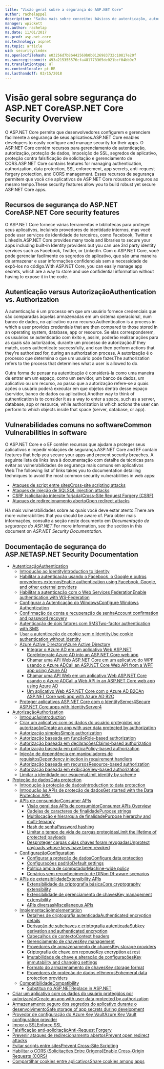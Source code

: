 ```yaml
---
title: "Visão geral sobre a segurança do ASP.NET Core"
author: rachelappel
description: "Saiba mais sobre conceitos básicos de autenticação, autorização e segurança no ASP.NET Core."
manager: wpickett
ms.author: rachelap
ms.date: 11/01/2017
ms.prod: asp.net-core
ms.technology: aspnet
ms.topic: article
uid: security/index
ms.openlocfilehash: e03256d7b8b442569b0b0126983732c10817e20f
ms.sourcegitcommit: 493a215355576cfa481773365de021bcf04bb9c7
ms.translationtype: HT
ms.contentlocale: pt-BR
ms.lasthandoff: 03/15/2018
---
```

# <a name="aspnet-core-security-overview"></a><span data-ttu-id="eb902-103">Visão geral sobre segurança do ASP.NET Core</span><span class="sxs-lookup"><span data-stu-id="eb902-103">ASP.NET Core Security Overview</span></span>

<span data-ttu-id="eb902-104">O ASP.NET Core permite que desenvolvedores configurem e gerenciem facilmente a segurança de seus aplicativos.</span><span class="sxs-lookup"><span data-stu-id="eb902-104">ASP.NET Core enables developers to easily configure and manage security for their apps.</span></span> <span data-ttu-id="eb902-105">O ASP.NET Core contém recursos para gerenciamento de autenticação, autorização, proteção de dados, imposição de SSL, segredos de aplicativo, proteção contra falsificação de solicitação e gerenciamento de CORS.</span><span class="sxs-lookup"><span data-stu-id="eb902-105">ASP.NET Core contains features for managing authentication, authorization, data protection, SSL enforcement, app secrets, anti-request forgery protection, and CORS management.</span></span> <span data-ttu-id="eb902-106">Esses recursos de segurança permitem que você crie aplicativos de ASP.NET Core robustos e seguros ao mesmo tempo.</span><span class="sxs-lookup"><span data-stu-id="eb902-106">These security features allow you to build robust yet secure ASP.NET Core apps.</span></span>

## <a name="aspnet-core-security-features"></a><span data-ttu-id="eb902-107">Recursos de segurança do ASP.NET Core</span><span class="sxs-lookup"><span data-stu-id="eb902-107">ASP.NET Core security features</span></span>

<span data-ttu-id="eb902-108">O ASP.NET Core fornece várias ferramentas e bibliotecas para proteger seus aplicativos, incluindo provedores de identidade internos, mas você pode usar serviços de identidade de terceiros, como Facebook, Twitter e LinkedIn.</span><span class="sxs-lookup"><span data-stu-id="eb902-108">ASP.NET Core provides many tools and libraries to secure your apps including built-in Identity providers but you can use 3rd party identity services such as Facebook, Twitter, or LinkedIn.</span></span> <span data-ttu-id="eb902-109">Com o ASP.NET Core, você pode gerenciar facilmente os segredos do aplicativo, que são uma maneira de armazenar e usar informações confidenciais sem a necessidade de expô-los no código.</span><span class="sxs-lookup"><span data-stu-id="eb902-109">With ASP.NET Core, you can easily manage app secrets, which are a way to store and use confidential information without having to expose it in the code.</span></span>

## <a name="authentication-vs-authorization"></a><span data-ttu-id="eb902-110">Autenticação versus Autorização</span><span class="sxs-lookup"><span data-stu-id="eb902-110">Authentication vs. Authorization</span></span>

<span data-ttu-id="eb902-111">A autenticação é um processo em que um usuário fornece credenciais que são comparadas àquelas armazenadas em um sistema operacional, num banco de dados, no aplicativo ou no recurso.</span><span class="sxs-lookup"><span data-stu-id="eb902-111">Authentication is a process in which a user provides credentials that are then compared to those stored in an operating system, database, app or resource.</span></span> <span data-ttu-id="eb902-112">Se elas corresponderem, os usuários se autenticarão com êxito e, assim, poderão realizar ações para as quais são autorizados, durante um processo de autorização.</span><span class="sxs-lookup"><span data-stu-id="eb902-112">If they match, users authenticate successfully, and can then perform actions that they're authorized for, during an authorization process.</span></span> <span data-ttu-id="eb902-113">A autorização é o processo que determina o que um usuário pode fazer.</span><span class="sxs-lookup"><span data-stu-id="eb902-113">The authorization refers to the process that determines what a user is allowed to do.</span></span>

<span data-ttu-id="eb902-114">Outra forma de pensar na autenticação é considerá-la como uma maneira de entrar em um espaço, como um servidor, um banco de dados, um aplicativo ou um recurso, ao passo que a autorização refere-se a quais ações o usuário poderá executar em que objetos dentro desse espaço (servidor, banco de dados ou aplicativo).</span><span class="sxs-lookup"><span data-stu-id="eb902-114">Another way to think of authentication is to consider it as a way to enter a space, such as a server, database, app or resource, while authorization is which actions the user can perform to which objects inside that space (server, database, or app).</span></span>

## <a name="common-vulnerabilities-in-software"></a><span data-ttu-id="eb902-115">Vulnerabilidades comuns no software</span><span class="sxs-lookup"><span data-stu-id="eb902-115">Common Vulnerabilities in software</span></span>

<span data-ttu-id="eb902-116">O ASP.NET Core e o EF contêm recursos que ajudam a proteger seus aplicativos e impedir violações de segurança.</span><span class="sxs-lookup"><span data-stu-id="eb902-116">ASP.NET Core and EF contain features that help you secure your apps and prevent security breaches.</span></span> <span data-ttu-id="eb902-117">A seguinte lista de links leva à documentação com detalhe de técnicas para evitar as vulnerabilidades de segurança mais comuns em aplicativos Web:</span><span class="sxs-lookup"><span data-stu-id="eb902-117">The following list of links takes you to documentation detailing techniques to avoid the most common security vulnerabilities in web apps:</span></span>

* [<span data-ttu-id="eb902-118">Ataques de script entre sites</span><span class="sxs-lookup"><span data-stu-id="eb902-118">Cross-site scripting attacks</span></span>](https://docs.microsoft.com/aspnet/core/security/cross-site-scripting)
* [<span data-ttu-id="eb902-119">Ataques de injeção de SQL</span><span class="sxs-lookup"><span data-stu-id="eb902-119">SQL injection attacks</span></span>](https://docs.microsoft.com/ef/core/querying/raw-sql)
* [<span data-ttu-id="eb902-120">CSRF (solicitação intersite forjada)</span><span class="sxs-lookup"><span data-stu-id="eb902-120">Cross-Site Request Forgery (CSRF)</span></span>](https://docs.microsoft.com/aspnet/core/security/anti-request-forgery)
* [<span data-ttu-id="eb902-121">Ataques de redirecionamento aberto</span><span class="sxs-lookup"><span data-stu-id="eb902-121">Open redirect attacks</span></span>](https://docs.microsoft.com/aspnet/core/security/preventing-open-redirects)

<span data-ttu-id="eb902-122">Há mais vulnerabilidades sobre as quais você deve estar atento.</span><span class="sxs-lookup"><span data-stu-id="eb902-122">There are more vulnerabilities that you should be aware of.</span></span> <span data-ttu-id="eb902-123">Para obter mais informações, consulte a seção neste documento em *Documentação de segurança do ASP.NET*.</span><span class="sxs-lookup"><span data-stu-id="eb902-123">For more information, see the section in this document on *ASP.NET Security Documentation*.</span></span>

## <a name="aspnet-security-documentation"></a><span data-ttu-id="eb902-124">Documentação de segurança do ASP.NET</span><span class="sxs-lookup"><span data-stu-id="eb902-124">ASP.NET Security Documentation</span></span>

*   [<span data-ttu-id="eb902-125">Autenticação</span><span class="sxs-lookup"><span data-stu-id="eb902-125">Authentication</span></span>](authentication/index.md)
    *   [<span data-ttu-id="eb902-126">Introdução ao Identity</span><span class="sxs-lookup"><span data-stu-id="eb902-126">Introduction to Identity</span></span>](authentication/identity.md)
    *   [<span data-ttu-id="eb902-127">Habilitar a autenticação usando o Facebook, o Google e outros provedores externos</span><span class="sxs-lookup"><span data-stu-id="eb902-127">Enable authentication using Facebook, Google, and other external providers</span></span>](authentication/social/index.md)
    *   [<span data-ttu-id="eb902-128">Habilitar a autenticação com o Web Services Federation</span><span class="sxs-lookup"><span data-stu-id="eb902-128">Enable authentication with WS-Federation</span></span>](authentication/ws-federation.md)
    * [<span data-ttu-id="eb902-129">Configurar a Autenticação do Windows</span><span class="sxs-lookup"><span data-stu-id="eb902-129">Configure Windows Authentication</span></span>](authentication/windowsauth.md)
    *   [<span data-ttu-id="eb902-130">Confirmação de conta e recuperação de senha</span><span class="sxs-lookup"><span data-stu-id="eb902-130">Account confirmation and password recovery</span></span>](authentication/accconfirm.md)
    *   [<span data-ttu-id="eb902-131">Autenticação de dois fatores com SMS</span><span class="sxs-lookup"><span data-stu-id="eb902-131">Two-factor authentication with SMS</span></span>](authentication/2fa.md)
    *   [<span data-ttu-id="eb902-132">Usar a autenticação de cookie sem o Identity</span><span class="sxs-lookup"><span data-stu-id="eb902-132">Use cookie authentication without Identity</span></span>](authentication/cookie.md)
    *   [<span data-ttu-id="eb902-133">Azure Active Directory</span><span class="sxs-lookup"><span data-stu-id="eb902-133">Azure Active Directory</span></span>](authentication/azure-active-directory/index.md)
        *   [<span data-ttu-id="eb902-134">Integrar o Azure AD em um aplicativo Web ASP.NET Core</span><span class="sxs-lookup"><span data-stu-id="eb902-134">Integrate Azure AD into an ASP.NET Core web app</span></span>](https://azure.microsoft.com/documentation/samples/active-directory-dotnet-webapp-openidconnect-aspnetcore/)
        *   [<span data-ttu-id="eb902-135">Chamar uma API Web ASP.NET Core em um aplicativo do WPF usando o Azure AD</span><span class="sxs-lookup"><span data-stu-id="eb902-135">Call an ASP.NET Core Web API from a WPF app using Azure AD</span></span>](https://azure.microsoft.com/documentation/samples/active-directory-dotnet-native-aspnetcore/)
        *   [<span data-ttu-id="eb902-136">Chamar uma API Web em um aplicativo Web ASP.NET Core usando o Azure AD</span><span class="sxs-lookup"><span data-stu-id="eb902-136">Call a Web API in an ASP.NET Core web app using Azure AD</span></span>](https://azure.microsoft.com/documentation/samples/active-directory-dotnet-webapp-webapi-openidconnect-aspnetcore/)
        *   [<span data-ttu-id="eb902-137">Um aplicativo Web ASP.NET Core com o Azure AD B2C</span><span class="sxs-lookup"><span data-stu-id="eb902-137">An ASP.NET Core web app with Azure AD B2C</span></span>](https://azure.microsoft.com/resources/samples/active-directory-b2c-dotnetcore-webapp/)
    *   [<span data-ttu-id="eb902-138">Proteger aplicativos ASP.NET Core com o IdentityServer4</span><span class="sxs-lookup"><span data-stu-id="eb902-138">Secure ASP.NET Core apps with IdentityServer4</span></span>](https://identityserver4.readthedocs.io)
*   [<span data-ttu-id="eb902-139">Autorização</span><span class="sxs-lookup"><span data-stu-id="eb902-139">Authorization</span></span>](authorization/index.md)
    *   [<span data-ttu-id="eb902-140">Introdução</span><span class="sxs-lookup"><span data-stu-id="eb902-140">Introduction</span></span>](authorization/introduction.md)
    *   [<span data-ttu-id="eb902-141">Criar um aplicativo com os dados do usuário protegidos por autorização</span><span class="sxs-lookup"><span data-stu-id="eb902-141">Create an app with user data protected by authorization</span></span>](xref:security/authorization/secure-data)
    *   [<span data-ttu-id="eb902-142">Autorização simples</span><span class="sxs-lookup"><span data-stu-id="eb902-142">Simple authorization</span></span>](authorization/simple.md)
    *   [<span data-ttu-id="eb902-143">Autorização baseada em função</span><span class="sxs-lookup"><span data-stu-id="eb902-143">Role-based authorization</span></span>](authorization/roles.md)
    *   [<span data-ttu-id="eb902-144">Autorização baseada em declarações</span><span class="sxs-lookup"><span data-stu-id="eb902-144">Claims-based authorization</span></span>](authorization/claims.md)
    *   [<span data-ttu-id="eb902-145">Autorização baseada em política</span><span class="sxs-lookup"><span data-stu-id="eb902-145">Policy-based authorization</span></span>](authorization/policies.md)
    *   [<span data-ttu-id="eb902-146">Injeção de dependência em manipuladores de requisitos</span><span class="sxs-lookup"><span data-stu-id="eb902-146">Dependency injection in requirement handlers</span></span>](authorization/dependencyinjection.md)
    *   [<span data-ttu-id="eb902-147">Autorização baseada em recursos</span><span class="sxs-lookup"><span data-stu-id="eb902-147">Resource-based authorization</span></span>](authorization/resourcebased.md)
    *   [<span data-ttu-id="eb902-148">Autorização baseada em exibição</span><span class="sxs-lookup"><span data-stu-id="eb902-148">View-based authorization</span></span>](authorization/views.md)
    *   [<span data-ttu-id="eb902-149">Limitar a identidade por esquema</span><span class="sxs-lookup"><span data-stu-id="eb902-149">Limit identity by scheme</span></span>](authorization/limitingidentitybyscheme.md)
*   [<span data-ttu-id="eb902-150">Proteção de dados</span><span class="sxs-lookup"><span data-stu-id="eb902-150">Data protection</span></span>](data-protection/index.md)
    *   [<span data-ttu-id="eb902-151">Introdução à proteção de dados</span><span class="sxs-lookup"><span data-stu-id="eb902-151">Introduction to data protection</span></span>](data-protection/introduction.md)
    *   [<span data-ttu-id="eb902-152">Introdução às APIs de proteção de dados</span><span class="sxs-lookup"><span data-stu-id="eb902-152">Get started with the Data Protection APIs</span></span>](data-protection/using-data-protection.md)
    *   [<span data-ttu-id="eb902-153">APIs de consumidor</span><span class="sxs-lookup"><span data-stu-id="eb902-153">Consumer APIs</span></span>](data-protection/consumer-apis/index.md)
        *   [<span data-ttu-id="eb902-154">Visão geral das APIs de consumidor</span><span class="sxs-lookup"><span data-stu-id="eb902-154">Consumer APIs Overview</span></span>](data-protection/consumer-apis/overview.md)
        *   [<span data-ttu-id="eb902-155">Cadeias de caracteres de finalidade</span><span class="sxs-lookup"><span data-stu-id="eb902-155">Purpose strings</span></span>](data-protection/consumer-apis/purpose-strings.md)
        *   [<span data-ttu-id="eb902-156">Multilocação e hierarquia de finalidade</span><span class="sxs-lookup"><span data-stu-id="eb902-156">Purpose hierarchy and multi-tenancy</span></span>](data-protection/consumer-apis/purpose-strings-multitenancy.md)
        *   [<span data-ttu-id="eb902-157">Hash de senha</span><span class="sxs-lookup"><span data-stu-id="eb902-157">Password hashing</span></span>](data-protection/consumer-apis/password-hashing.md)
        *   [<span data-ttu-id="eb902-158">Limitar o tempo de vida de cargas protegidas</span><span class="sxs-lookup"><span data-stu-id="eb902-158">Limit the lifetime of protected payloads</span></span>](data-protection/consumer-apis/limited-lifetime-payloads.md)
        *   [<span data-ttu-id="eb902-159">Desproteger cargas cujas chaves foram revogadas</span><span class="sxs-lookup"><span data-stu-id="eb902-159">Unprotect payloads whose keys have been revoked</span></span>](data-protection/consumer-apis/dangerous-unprotect.md)
    *   [<span data-ttu-id="eb902-160">Configuração</span><span class="sxs-lookup"><span data-stu-id="eb902-160">Configuration</span></span>](data-protection/configuration/index.md)
        *   [<span data-ttu-id="eb902-161">Configurar a proteção de dados</span><span class="sxs-lookup"><span data-stu-id="eb902-161">Configure data protection</span></span>](data-protection/configuration/overview.md)
        *   [<span data-ttu-id="eb902-162">Configurações padrão</span><span class="sxs-lookup"><span data-stu-id="eb902-162">Default settings</span></span>](data-protection/configuration/default-settings.md)
        *   [<span data-ttu-id="eb902-163">Política ampla de computador</span><span class="sxs-lookup"><span data-stu-id="eb902-163">Machine-wide policy</span></span>](data-protection/configuration/machine-wide-policy.md)
        *   [<span data-ttu-id="eb902-164">Cenários sem reconhecimento de DI</span><span class="sxs-lookup"><span data-stu-id="eb902-164">Non DI-aware scenarios</span></span>](data-protection/configuration/non-di-scenarios.md)
    *   [<span data-ttu-id="eb902-165">APIs de extensibilidade</span><span class="sxs-lookup"><span data-stu-id="eb902-165">Extensibility APIs</span></span>](data-protection/extensibility/index.md)
        *   [<span data-ttu-id="eb902-166">Extensibilidade da criptografia básica</span><span class="sxs-lookup"><span data-stu-id="eb902-166">Core cryptography extensibility</span></span>](data-protection/extensibility/core-crypto.md)
        *   [<span data-ttu-id="eb902-167">Extensibilidade de gerenciamento de chaves</span><span class="sxs-lookup"><span data-stu-id="eb902-167">Key management extensibility</span></span>](data-protection/extensibility/key-management.md)
        *   [<span data-ttu-id="eb902-168">APIs diversas</span><span class="sxs-lookup"><span data-stu-id="eb902-168">Miscellaneous APIs</span></span>](data-protection/extensibility/misc-apis.md)
    *   [<span data-ttu-id="eb902-169">Implementação</span><span class="sxs-lookup"><span data-stu-id="eb902-169">Implementation</span></span>](data-protection/implementation/index.md)
        *   [<span data-ttu-id="eb902-170">Detalhes de criptografia autenticada</span><span class="sxs-lookup"><span data-stu-id="eb902-170">Authenticated encryption details</span></span>](data-protection/implementation/authenticated-encryption-details.md)
        *   [<span data-ttu-id="eb902-171">Derivação de subchaves e criptografia autenticada</span><span class="sxs-lookup"><span data-stu-id="eb902-171">Subkey derivation and authenticated encryption</span></span>](data-protection/implementation/subkeyderivation.md)
        *   [<span data-ttu-id="eb902-172">Cabeçalhos de contexto</span><span class="sxs-lookup"><span data-stu-id="eb902-172">Context headers</span></span>](data-protection/implementation/context-headers.md)
        *   [<span data-ttu-id="eb902-173">Gerenciamento de chaves</span><span class="sxs-lookup"><span data-stu-id="eb902-173">Key management</span></span>](data-protection/implementation/key-management.md)
        *   [<span data-ttu-id="eb902-174">Provedores de armazenamento de chaves</span><span class="sxs-lookup"><span data-stu-id="eb902-174">Key storage providers</span></span>](data-protection/implementation/key-storage-providers.md)
        *   [<span data-ttu-id="eb902-175">Criptografia de chave em repouso</span><span class="sxs-lookup"><span data-stu-id="eb902-175">Key encryption at rest</span></span>](data-protection/implementation/key-encryption-at-rest.md)
        *   [<span data-ttu-id="eb902-176">Imutabilidade de chave e alteração de configurações</span><span class="sxs-lookup"><span data-stu-id="eb902-176">Key immutability and changing settings</span></span>](data-protection/implementation/key-immutability.md)
        *   [<span data-ttu-id="eb902-177">Formato do armazenamento de chaves</span><span class="sxs-lookup"><span data-stu-id="eb902-177">Key storage format</span></span>](data-protection/implementation/key-storage-format.md)
        *   [<span data-ttu-id="eb902-178">Provedores de proteção de dados efêmeros</span><span class="sxs-lookup"><span data-stu-id="eb902-178">Ephemeral data protection providers</span></span>](data-protection/implementation/key-storage-ephemeral.md)
    *   [<span data-ttu-id="eb902-179">Compatibilidade</span><span class="sxs-lookup"><span data-stu-id="eb902-179">Compatibility</span></span>](data-protection/compatibility/index.md)
        *   [<span data-ttu-id="eb902-180">Substitua <machineKey> no ASP.NET</span><span class="sxs-lookup"><span data-stu-id="eb902-180">Replace <machineKey> in ASP.NET</span></span>](data-protection/compatibility/replacing-machinekey.md)
*   [<span data-ttu-id="eb902-181">Criar um aplicativo com os dados do usuário protegidos por autorização</span><span class="sxs-lookup"><span data-stu-id="eb902-181">Create an app with user data protected by authorization</span></span>](xref:security/authorization/secure-data)
*   [<span data-ttu-id="eb902-182">Armazenamento seguro dos segredos do aplicativo durante o desenvolvimento</span><span class="sxs-lookup"><span data-stu-id="eb902-182">Safe storage of app secrets during development</span></span>](app-secrets.md)
*   [<span data-ttu-id="eb902-183">Provedor de configuração do Azure Key Vault</span><span class="sxs-lookup"><span data-stu-id="eb902-183">Azure Key Vault configuration provider</span></span>](key-vault-configuration.md)
*   [<span data-ttu-id="eb902-184">Impor o SSL</span><span class="sxs-lookup"><span data-stu-id="eb902-184">Enforce SSL</span></span>](enforcing-ssl.md)
*   [<span data-ttu-id="eb902-185">Falsificação anti-solicitação</span><span class="sxs-lookup"><span data-stu-id="eb902-185">Anti-Request Forgery</span></span>](anti-request-forgery.md)
*   [<span data-ttu-id="eb902-186">Prevenir ataques de redirecionamento abertos</span><span class="sxs-lookup"><span data-stu-id="eb902-186">Prevent open redirect attacks</span></span>](preventing-open-redirects.md)
*   [<span data-ttu-id="eb902-187">Evitar scripts entre sites</span><span class="sxs-lookup"><span data-stu-id="eb902-187">Prevent Cross-Site Scripting</span></span>](cross-site-scripting.md)
*   [<span data-ttu-id="eb902-188">Habilitar o CORS (Solicitações Entre Origens)</span><span class="sxs-lookup"><span data-stu-id="eb902-188">Enable Cross-Origin Requests (CORS)</span></span>](cors.md)
*   [<span data-ttu-id="eb902-189">Compartilhar cookies entre aplicativos</span><span class="sxs-lookup"><span data-stu-id="eb902-189">Share cookies among apps</span></span>](cookie-sharing.md)
